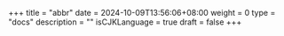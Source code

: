 +++
title = "abbr"
date = 2024-10-09T13:56:06+08:00
weight = 0
type = "docs"
description = ""
isCJKLanguage = true
draft = false
+++